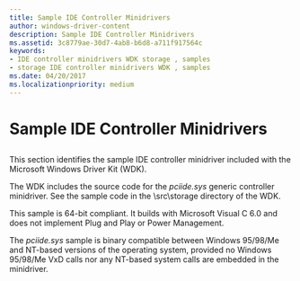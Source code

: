```yaml
---
title: Sample IDE Controller Minidrivers
author: windows-driver-content
description: Sample IDE Controller Minidrivers
ms.assetid: 3c8779ae-30d7-4ab8-b6d8-a711f917564c
keywords:
- IDE controller minidrivers WDK storage , samples
- storage IDE controller minidrivers WDK , samples
ms.date: 04/20/2017
ms.localizationpriority: medium
---
```


# Sample IDE Controller Minidrivers


## <span id="ddk_sample_ide_controller_minidrivers_kg"></span><span id="DDK_SAMPLE_IDE_CONTROLLER_MINIDRIVERS_KG"></span>


This section identifies the sample IDE controller minidriver included with the Microsoft Windows Driver Kit (WDK).

The WDK includes the source code for the *pciide.sys* generic controller minidriver. See the sample code in the \\src\\storage directory of the WDK.

This sample is 64-bit compliant. It builds with Microsoft Visual C 6.0 and does not implement Plug and Play or Power Management.

The *pciide.sys* sample is binary compatible between Windows 95/98/Me and NT-based versions of the operating system, provided no Windows 95/98/Me VxD calls nor any NT-based system calls are embedded in the minidriver.

 

 




